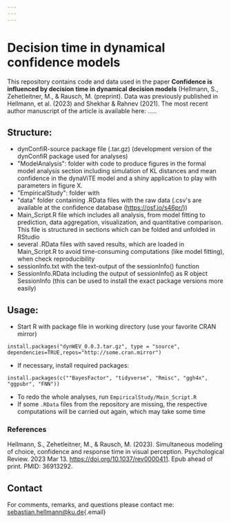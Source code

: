 ```yaml
---
---
---
```


# Decision time in dynamical confidence models

This repository contains code and data used in the paper **Confidence is influenced by decision time in dynamical decision models** (Hellmann, S., Zehetleitner, M., & Rausch, M. (preprint). 
Data was previously published in Hellmann, et al. (2023) and Shekhar & Rahnev (2021). 
The most recent author manuscript of the article is available here: ..... 

## Structure:

-   dynConfiR-source package file (.tar.gz) (development version of the dynConfiR package used for analyses)
-   "ModelAnalysis": folder with code to produce figures in the formal model analysis section including simulation of KL distances and mean confidence in the dynaViTE model and a shiny application to play with parameters in figure X.
-   "EmpiricalStudy": folder with
  - "data" folder containing .RData files with the raw data (.csv's are available at the confidence database (https://osf.io/s46pr/))
  - Main_Script.R file which includes all analysis, from model fitting to prediction, data aggregation, visualization, and quantitative comparison. This file is structured in sections which can be folded and unfolded in RStudio
  - several .RData files with saved results, which are loaded in Main_Script.R to avoid time-consuming computations (like model fitting), when check reproducibility
- sessionInfo.txt with the text-output of the sessionInfo() function
- SessionInfo.RData including the output of sessionInfo() as R object SessionInfo (this can be used to install the exact package versions more easily)

## Usage:

-   Start R with package file in working directory (use your favorite CRAN mirror)

<!-- -->

    install.packages("dynWEV_0.0.3.tar.gz", type = "source", dependencies=TRUE,repos="http://some.cran.mirror")

-   If necessary, install required packages:

<!-- -->

    install.packages(c(""BayesFactor", "tidyverse", "Rmisc", "ggh4x", "ggpubr", "FNN")) 
    
-   To redo the whole analyses, run `EmpiricalStudy/Main_Script.R`
-   If some `.RData` files from the repository are missing, the respective computations will be carried out again, which may take some time

### References

Hellmann, S., Zehetleitner, M., & Rausch, M. (2023). Simultaneous modeling of choice, confidence and response time in visual perception. Psychological Review. 2023 Mar 13. <https://doi.org/10.1037/rev0000411>. Epub ahead of print. PMID: 36913292.


## Contact

For comments, remarks, and questions please contact me: [sebastian.hellmann\@ku.de](mailto:sebastian.hellmann@ku.de){.email}
